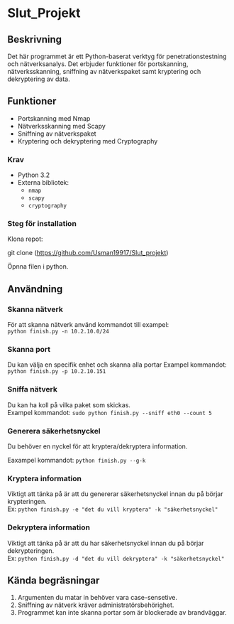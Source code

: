 # Slut_Projekt

## Beskrivning
Det här programmet är ett Python-baserat verktyg för penetrationstestning och nätverksanalys. Det erbjuder funktioner för portskanning, nätverksskanning, sniffning av nätverkspaket samt kryptering och dekryptering av data.

## Funktioner
- Portskanning med Nmap
- Nätverksskanning med Scapy
- Sniffning av nätverkspaket
- Kryptering och dekryptering med Cryptography

### Krav
- Python 3.2
- Externa bibliotek:
    - `nmap`
    - `scapy`
    - `cryptography`

### Steg för installation
Klona repot:

git clone (https://github.com/Usman19917/Slut_projekt)

Öpnna filen i python.

## Användning

### Skanna nätverk
För att skanna nätverk använd kommandot till exampel:  
`python finish.py -n 10.2.10.0/24`

### Skanna port
Du kan välja en specifik enhet och skanna alla portar
Exampel kommandot:  `python finish.py -p 10.2.10.151`

### Sniffa nätverk
Du kan ha koll på vilka paket som skickas.  
Exampel kommandot: `sudo python finish.py --sniff eth0 --count 5`

### Generera säkerhetsnyckel
Du behöver en nyckel för att kryptera/dekryptera information.  

Eaxampel kommandot: `python finish.py --g-k`

### Kryptera information
Viktigt att tänka på är att du genererar säkerhetsnyckel
innan du på börjar krypteringen.  
Ex: `python finish.py -e "det du vill kryptera" -k "säkerhetsnyckel"`

### Dekryptera information
Viktigt att tänka på är att du har säkerhetsnyckel
innan du på börjar dekrypteringen.  
Ex: `python finish.py -d "det du vill dekryptera" -k "säkerhetsnyckel"`

## Kända begräsningar
1. Argumenten du matar in behöver vara case-sensetive.
2. Sniffning av nätverk kräver administratörsbehörighet.
3. Programmet kan inte skanna portar som är blockerade av brandväggar.
